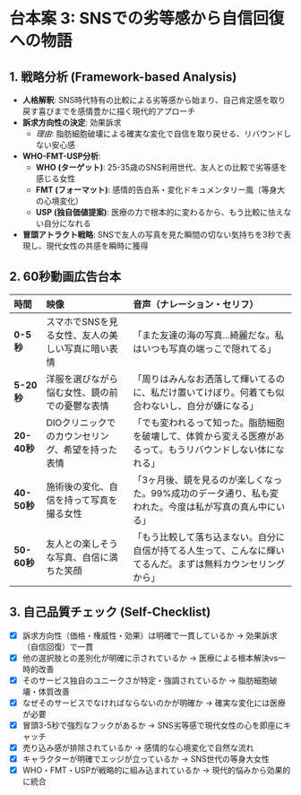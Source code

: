# 台本案 3: SNSでの劣等感から自信回復への物語

## 1. 戦略分析 (Framework-based Analysis)

* **人格解釈**: SNS時代特有の比較による劣等感から始まり、自己肯定感を取り戻す喜びまでを感情豊かに描く現代的アプローチ
* **訴求方向性の決定**: 効果訴求
    * *理由*: 脂肪細胞破壊による確実な変化で自信を取り戻せる、リバウンドしない安心感
* **WHO-FMT-USP分析**:
    * **WHO (ターゲット)**: 25-35歳のSNS利用世代、友人との比較で劣等感を感じる女性
    * **FMT (フォーマット)**: 感情的告白系・変化ドキュメンタリー風（等身大の心境変化）
    * **USP (独自価値提案)**: 医療の力で根本的に変わるから、もう比較に怯えない自分になれる
* **冒頭アトラクト戦略**: SNSで友人の写真を見た瞬間の切ない気持ちを3秒で表現し、現代女性の共感を瞬時に獲得

## 2. 60秒動画広告台本

| 時間      | 映像                               | 音声（ナレーション・セリフ）                               | 
| :-------- | :--------------------------------- | :--------------------------------------------------------- |
| **0-5秒** | スマホでSNSを見る女性、友人の美しい写真に暗い表情 | 「また友達の海の写真...綺麗だな。私はいつも写真の端っこで隠れてる」 |
| **5-20秒**| 洋服を選びながら悩む女性、鏡の前での憂鬱な表情 | 「周りはみんなお洒落して輝いてるのに、私だけ置いてけぼり。何着ても似合わないし、自分が嫌になる」 |
| **20-40秒**| DIOクリニックでのカウンセリング、希望を持った表情 | 「でも変われるって知った。脂肪細胞を破壊して、体質から変える医療があるって。もうリバウンドしない体になれる」 |
| **40-50秒**| 施術後の変化、自信を持って写真を撮る女性 | 「3ヶ月後、鏡を見るのが楽しくなった。99%成功のデータ通り、私も変われた。今度は私が写真の真ん中にいる」 |
| **50-60秒**| 友人との楽しそうな写真、自信に満ちた笑顔 | 「もう比較して落ち込まない。自分に自信が持てる人生って、こんなに輝いてるんだ。まずは無料カウンセリングから」 |

## 3. 自己品質チェック (Self-Checklist)

- [x] 訴求方向性（価格・権威性・効果）は明確で一貫しているか → 効果訴求（自信回復）で一貫
- [x] 他の選択肢との差別化が明確に示されているか → 医療による根本解決vs一時的改善
- [x] そのサービス独自のユニークさが特定・強調されているか → 脂肪細胞破壊・体質改善
- [x] なぜそのサービスでなければならないのかが明確か → 確実な変化には医療が必要
- [x] 冒頭3-5秒で強烈なフックがあるか → SNS劣等感で現代女性の心を即座にキャッチ
- [x] 売り込み感が排除されているか → 感情的な心境変化で自然な流れ
- [x] キャラクターが明確でエッジが立っているか → SNS世代の等身大女性
- [x] WHO・FMT・USPが戦略的に組み込まれているか → 現代的悩みから効果的に統合